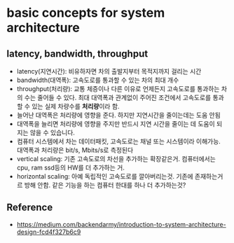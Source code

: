 # basic concepts for system architecture

## latency, bandwidth, throughput
- latency(지연시간): 비유하자면 차의 출발지부터 목적지까지 걸리는 시간
- bandwidth(대역폭): 고속도로를 통과할 수 있는 차의 최대 개수
- throughput(처리량): 교통 체증이나 다른 이유로 언제든지 고속도로를 통과하는 차의 수는 줄어들 수 있다. 최대 대역폭과 관계없이 주어진 조건에서 고속도로를 통과할 수 있는 실제 차량수를 **처리량**이라 함.
- 늘어난 대역폭은 처리량에 영향을 준다. 하지만 지연시간을 줄이는데는 도움 안됨
- 대역폭을 늘리면 처리량에 영향을 주지만 반드시 지연 시간을 줄이는 데 도움이 되지는 않을 수 있습니다.
- 컴퓨터 시스템에서 차는 데이터패킷, 고속도로는 채널 또는 시스템이라 이해가능. 대역폭과 처리량은 bit/s, Mbits/s로 측정된다
- vertical scaling: 기존 고속도로의 차선을 추가하는 확장같은거. 컴퓨터에서는 cpu, ram ssd등의 HW를 더 추가하는 거.  
- horizontal scaling: 아예 독립적인 고속도로를 깔아버리는것. 기존에 존재하는거르 방해 안함. 같은 기능을 하는 컴퓨터 한대를 하나 더 추가하는것?


## Reference
- https://medium.com/backendarmy/introduction-to-system-architecture-design-fcd4f327b6c9